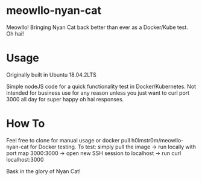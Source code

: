 # meowllo-nyan-cat

Meowllo! Bringing Nyan Cat back better than ever as a Docker/Kube test. Oh hai!

# Usage

Originally built in Ubuntu 18.04.2LTS

Simple nodeJS code for a quick functionality test in Docker/Kubernetes. Not intended for business use for any reason unless you just want to curl port 3000 all day for super happy oh hai responses.

# How To

Feel free to clone for manual usage or docker pull h0lmstr0m/meowllo-nyan-cat for Docker testing.
To test: simply pull the image -> run locally with port map 3000:3000 -> open new SSH session to localhost -> run curl localhost:3000

Bask in the glory of Nyan Cat!
